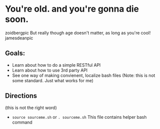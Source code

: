 # You're old. and you're gonna die soon.
zoidbergpic
But really though age doesn't matter, as long as you're cool!
jamesdeanpic

## Goals:
* Learn about how to do a simple RESTful API
* Learn about how to use 3rd party API
* See one way of making convienent, localize bash files (Note: this is not some standard. Just what works for me)

## Directions 
(this is not the right word)
* `source sourceme.sh` or `. sourceme.sh`
    This file contains helper bash command
